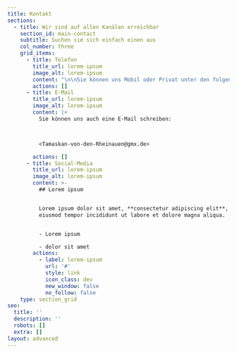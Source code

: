 ```yaml
---
title: Kontakt
sections:
  - title: Wir sind auf allen Kanälen erreichbar
    section_id: main-contact
    subtitle: Suchen sie sich einfach einen aus
    col_number: three
    grid_items:
      - title: Telefon
        title_url: lorem-ipsum
        image_alt: lorem-ipsum
        content: "\n\nSie können uns Mobil oder Privat unter den folgenden Nummern erreichen:\n\nMobil: [+49 176 32953174](tel:+4917632953174)\_\n\nPrivat: +49 2133 694144\n"
        actions: []
      - title: E-Mail
        title_url: lorem-ipsum
        image_alt: lorem-ipsum
        content: |+
          Sie können uns auch eine E-Mail schreiben: 



          <Tamaskan-von-den-Rheinauen@gmx.de>

        actions: []
      - title: Social-Media
        title_url: lorem-ipsum
        image_alt: lorem-ipsum
        content: >-
          ## Lorem ipsum


          Lorem ipsum dolor sit amet, **consectetur adipiscing elit**, sed do
          eiusmod tempor incididunt ut labore et dolore magna aliqua.


          - Lorem ipsum

          - dolor sit amet
        actions:
          - label: lorem-ipsum
            url: '#'
            style: link
            icon_class: dev
            new_window: false
            no_follow: false
    type: section_grid
seo:
  title: ''
  description: ''
  robots: []
  extra: []
layout: advanced
---
```


